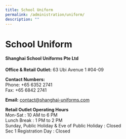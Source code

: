 ```yaml
---
title: School Uniform
permalink: /administration/uniform/
description: ""
---
```

School Uniform
==============

  

#### Shanghai School Uniforms Pte Ltd

**Office &amp; Retail Outlet:**&nbsp;63 Ubi Avenue 1 #04-09

**Contact Numbers:**<br>
Phone: +65 6352 2741<br>
Fax: +65 6842 2741

**Email:**&nbsp;contact@shanghai-uniforms.com

**Retail Outlet Operating Hours**<br>
Mon-Sat : 10 AM to 6 PM<br>
Lunch Break : 1 PM to 2 PM<br>
Sunday, Public Holiday &amp; Eve of Public Holiday : Closed<br>
Sec 1 Registration Day : Closed